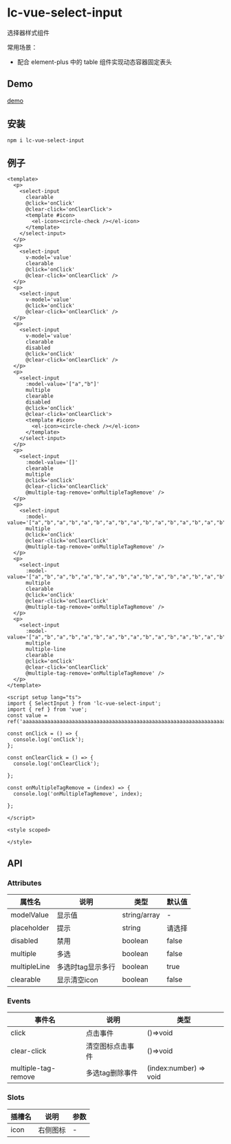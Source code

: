 # lc-vue-select-input

选择器样式组件

常用场景：

- 配合 element-plus 中的 table 组件实现动态容器固定表头

## Demo

[demo](https://unpkg.com/lc-vue-select-input/docs/.vitepress/dist/index.html) 

## 安装 

```
npm i lc-vue-select-input 
```

## 例子

```vue
<template>
  <p>
    <select-input
      clearable
      @click='onClick'
      @clear-click='onClearClick'>
      <template #icon>
        <el-icon><circle-check /></el-icon>
      </template>
    </select-input>
  </p>
  <p>
    <select-input
      v-model='value'
      clearable
      @click='onClick'
      @clear-click='onClearClick' />
  </p>
  <p>
    <select-input
      v-model='value'
      @click='onClick'
      @clear-click='onClearClick' />
  </p>
  <p>
    <select-input
      v-model='value'
      clearable
      disabled
      @click='onClick'
      @clear-click='onClearClick' />
  </p>
  <p>
    <select-input
      :model-value='["a","b"]'
      multiple
      clearable
      disabled
      @click='onClick'
      @clear-click='onClearClick'>
      <template #icon>
        <el-icon><circle-check /></el-icon>
      </template>
    </select-input>
  </p>
  <p>
    <select-input
      :model-value='[]'
      clearable
      multiple
      @click='onClick'
      @clear-click='onClearClick'
      @multiple-tag-remove='onMultipleTagRemove' />
  </p>
  <p>
    <select-input
      :model-value='["a","b","a","b","a","b","a","b","a","b","a","b","a","b","a","b","a","b","a","b"]'
      multiple
      @click='onClick'
      @clear-click='onClearClick'
      @multiple-tag-remove='onMultipleTagRemove' />
  </p>
  <p>
    <select-input
      :model-value='["a","b","a","b","a","b","a","b","a","b","a","b","a","b","a","b","a","b","a","b"]'
      multiple
      clearable
      @click='onClick'
      @clear-click='onClearClick'
      @multiple-tag-remove='onMultipleTagRemove' />
  </p>
  <p>
    <select-input
      :model-value='["a","b","a","b","a","b","a","b","a","b","a","b","a","b","a","b","a","b","a","b"]'
      multiple
      multiple-line
      clearable
      @click='onClick'
      @clear-click='onClearClick' 
      @multiple-tag-remove='onMultipleTagRemove' />
  </p>
</template>

<script setup lang="ts">
import { SelectInput } from 'lc-vue-select-input';
import { ref } from 'vue';
const value = ref('aaaaaaaaaaaaaaaaaaaaaaaaaaaaaaaaaaaaaaaaaaaaaaaaaaaaaaaaaaaaaaaaaaaaaaaaaaaaaaaaaaaaaaaaaaaaaaaaaaaaaaaaaaaaaaaaaaaaaaaaaaaaaaaaaaaaaaaaaaaaaaaaaaaaaaaaaaaaaaaaaaaaaaaaaaaaaaaaaaaaaaaaaaaaaaaa');

const onClick = () => {
  console.log('onClick');
};

const onClearClick = () => {
  console.log('onClearClick');
  
};

const onMultipleTagRemove = (index) => {
  console.log('onMultipleTagRemove', index);
  
};

</script>

<style scoped>

</style>
```

## API

### Attributes

| 属性名 | 说明 | 类型 | 默认值 |
| ---- | ---- | ---- | ---- |
| modelValue | 显示值 | string/array | - |
| placeholder | 提示 | string | 请选择 |
| disabled | 禁用 | boolean | false |
| multiple | 多选 | boolean | false |
| multipleLine | 多选时tag显示多行 | boolean | true |
| clearable | 显示清空icon | boolean | false |

### Events

| 事件名 | 说明 | 类型 |
| ---- | ---- | ---- | 
| click | 点击事件 | ()=>void |
| clear-click | 清空图标点击事件 | ()=>void |
| multiple-tag-remove | 多选tag删除事件 |  (index:number) => void |

### Slots

| 插槽名 | 说明 | 参数 |
| ---- | ---- | ---- | 
| icon | 右侧图标 | - |